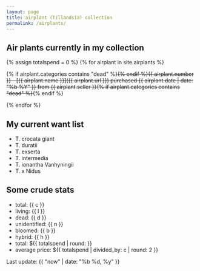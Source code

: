 ```yaml
---
layout: page
title: airplant (Tillandsia) collection
permalink: /airplants/
---
```

## Air plants currently in my collection

{% assign totalspend = 0 %}
{% for airplant in site.airplants %}

{% if airplant.categories contains "dead" %}~~{% endif %}{{ airplant.number }} - [{{ airplant.name }}]({{ airplant.url }}) purchased {{ airplant.date | date: "%b %Y" }} from {{ airplant.seller }}{% if airplant.categories contains "dead" %}~~{% endif %}

<!-------------------------------------
{% increment c %}
{% if airplant.categories contains "dead" %}{% increment d %}{% else %}{% increment l %}{% endif %}
{% assign totalspend = totalspend | plus: airplant.price %}
{% if airplant.categories contains "noid" %}{% increment n %}{% endif %}
{% if airplant.categories contains "bloom" %}{% increment b %}{% endif %}
{% if airplant.categories contains "hybrid" %}{% increment h %}{% endif %}
--------------------------------------->
{% endfor %}

## My current want list

* T. crocata giant
* T. duratii
* T. exserta
* T. intermedia
* T. ionantha Vanhyningii
* T. x Nidus

## Some crude stats

* total: {{ c }}
* living: {{ l }}
* dead: {{ d }}
* unidentified: {{ n }}
* bloomed: {{ b }}
* hybrid: {{ h }}
* total: ${{ totalspend | round: }}
* average price: ${{ totalspend | divided_by: c | round: 2 }}

Last update: {{ "now" | date: "%b %d, %y" }}
